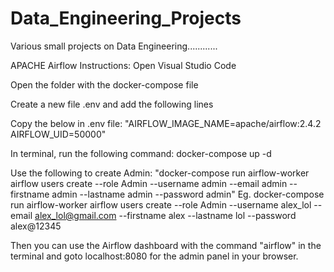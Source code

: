 # Data_Engineering_Projects
Various small projects on Data Engineering............

APACHE Airflow Instructions:
Open Visual Studio Code

Open the folder with the docker-compose file

Create a new file .env and add the following lines

Copy the below in .env file:
"AIRFLOW_IMAGE_NAME=apache/airflow:2.4.2
AIRFLOW_UID=50000"

In terminal, run the following command:
docker-compose up -d

Use the following to create Admin:
"docker-compose run airflow-worker airflow users create --role Admin --username admin --email admin --firstname admin --lastname admin --password admin"
Eg. docker-compose run airflow-worker airflow users create --role Admin --username alex_lol --email alex_lol@gmail.com --firstname alex --lastname lol --password alex@12345

Then you can use the Airflow dashboard with the command "airflow" in the terminal and goto localhost:8080 for the admin panel in your browser.

